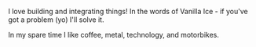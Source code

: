 
I love building and integrating things! In the words of Vanilla Ice - if you've got a problem (yo) I'll solve it.

In my spare time I like coffee, metal, technology, and motorbikes.

